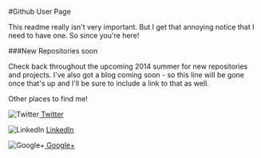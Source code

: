 #Github User Page

This readme really isn't very important. But I get that annoying notice that I need to have one. So since you're here!

###New Repositories soon

Check back throughout the upcoming 2014 summer for new repositories and projects.
I've also got a blog coming soon - so this line will be gone once that's up and I'll be sure to include a link to that as well.

Other places to find me!

![Twitter](http://trevordjones.github.io/images/twitter.png)[ Twitter](http://twitter.com/fantastictrevor)
 
![LinkedIn](http://trevordjones.github.io/images/linkedin.png) [ LinkedIn](https://www.linkedin.com/pub/trevor-jones/16/905/86)

![Google+](http://trevordjones.github.io/images/googleplus.png)[    Google+](https://plus.google.com/+TrevorJones13)
